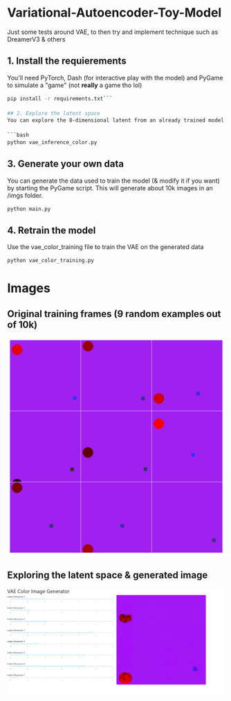 # Variational-Autoencoder-Toy-Model
Just some tests around VAE, to then try and implement technique such as DreamerV3 &amp; others

## 1. Install the requierements
You'll need PyTorch, Dash (for interactive play with the model) and PyGame to simulate a "game" (not **really** a game tho lol)

```bash
pip install -r requirements.txt```

## 2. Explore the latent space
You can explore the 8-dimensional latent from an already trained model by starting the Dash app:

```bash
python vae_inference_color.py
```

## 3. Generate your own data
You can generate the data used to train the model (& modify it if you want) by starting the PyGame script. This will generate about 10k images in an /imgs folder.

```bash
python main.py
```

## 4. Retrain the model
Use the vae_color_training file to train the VAE on the generated data
```bash
python vae_color_training.py
```

# Images

## Original training frames (9 random examples out of 10k)

![](README_imgs\env_grid.png)

## Exploring the latent space & generated image

![](README_imgs\interface.png)